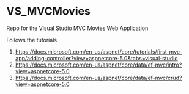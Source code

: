 # VS_MVCMovies
Repo for the Visual Studio MVC Movies Web Application

Follows the tutorials 
1. https://docs.microsoft.com/en-us/aspnet/core/tutorials/first-mvc-app/adding-controller?view=aspnetcore-5.0&tabs=visual-studio
2. https://docs.microsoft.com/en-us/aspnet/core/data/ef-mvc/intro?view=aspnetcore-5.0
3. https://docs.microsoft.com/en-us/aspnet/core/data/ef-mvc/crud?view=aspnetcore-5.0
